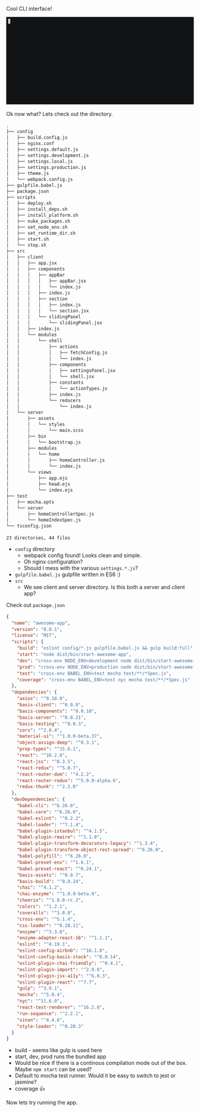 Cool CLI interface!

![Image of basis CLI](assets/basis.gif)

Ok now what? Lets check out the directory.

```
.
├── config
│   ├── build.config.js
│   ├── nginx.conf
│   ├── settings.default.js
│   ├── settings.development.js
│   ├── settings.local.js
│   ├── settings.production.js
│   ├── theme.js
│   └── webpack.config.js
├── gulpfile.babel.js
├── package.json
├── scripts
│   ├── deploy.sh
│   ├── install_deps.sh
│   ├── install_platform.sh
│   ├── nuke_packages.sh
│   ├── set_node_env.sh
│   ├── set_runtime_dir.sh
│   ├── start.sh
│   └── stop.sh
├── src
│   ├── client
│   │   ├── app.jsx
│   │   ├── components
│   │   │   ├── appBar
│   │   │   │   ├── appBar.jsx
│   │   │   │   └── index.js
│   │   │   ├── index.js
│   │   │   ├── section
│   │   │   │   ├── index.js
│   │   │   │   └── section.jsx
│   │   │   └── slidingPanel
│   │   │       └── slidingPanel.jsx
│   │   ├── index.js
│   │   └── modules
│   │       └── shell
│   │           ├── actions
│   │           │   ├── fetchConfig.js
│   │           │   └── index.js
│   │           ├── components
│   │           │   ├── settingsPanel.jsx
│   │           │   └── shell.jsx
│   │           ├── constants
│   │           │   └── actionTypes.js
│   │           ├── index.js
│   │           └── reducers
│   │               └── index.js
│   └── server
│       ├── assets
│       │   └── styles
│       │       └── main.scss
│       ├── bin
│       │   └── bootstrap.js
│       ├── modules
│       │   └── home
│       │       ├── homeController.js
│       │       └── index.js
│       └── views
│           ├── app.ejs
│           ├── head.ejs
│           └── index.ejs
├── test
│   ├── mocha.opts
│   └── server
│       ├── homeControllerSpec.js
│       └── homeIndexSpec.js
└── tsconfig.json

23 directories, 44 files
```

- `config` directory
  - webpack config found! Looks clean and simple.
  - Oh nginx configuration?
  - Should I mess with the various `settings.*.js`?
- `gulpfile.babel.js` gulpfile written in ES6 :)
- `src`
  - We see client and server directory. Is this both a server and client app?

Check out `package.json`

```json
{
  "name": "awesome-app",
  "version": "0.0.1",
  "license": "MIT",
  "scripts": {
    "build": "eslint config/*.js gulpfile.babel.js && gulp build:full",
    "start": "node dist/bin/start-awesome-app",
    "dev": "cross-env NODE_ENV=development node dist/bin/start-awesome-app",
    "prod": "cross-env NODE_ENV=production node dist/bin/start-awesome-app",
    "test": "cross-env BABEL_ENV=test mocha test/**/*Spec.js",
    "coverage": "cross-env BABEL_ENV=test nyc mocha test/**/*Spec.js"
  },
  "dependencies": {
    "axios": "^0.18.0",
    "basis-client": "^0.0.9",
    "basis-components": "^0.0.10",
    "basis-server": "^0.0.21",
    "basis-testing": "^0.0.3",
    "cors": "^2.8.4",
    "material-ui": "^1.0.0-beta.37",
    "object-assign-deep": "^0.3.1",
    "prop-types": "^15.6.1",
    "react": "^16.2.0",
    "react-jss": "^8.3.5",
    "react-redux": "^5.0.7",
    "react-router-dom": "^4.2.2",
    "react-router-redux": "^5.0.0-alpha.6",
    "redux-thunk": "^2.2.0"
  },
  "devDependencies": {
    "babel-cli": "^6.26.0",
    "babel-core": "^6.26.0",
    "babel-eslint": "^8.2.2",
    "babel-loader": "^7.1.4",
    "babel-plugin-istanbul": "^4.1.5",
    "babel-plugin-rewire": "^1.1.0",
    "babel-plugin-transform-decorators-legacy": "^1.3.4",
    "babel-plugin-transform-object-rest-spread": "^6.26.0",
    "babel-polyfill": "^6.26.0",
    "babel-preset-env": "^1.6.1",
    "babel-preset-react": "^6.24.1",
    "basis-assets": "^0.0.7",
    "basis-build": "^0.0.24",
    "chai": "^4.1.2",
    "chai-enzyme": "^1.0.0-beta.0",
    "cheerio": "^1.0.0-rc.2",
    "colors": "^1.2.1",
    "coveralls": "^3.0.0",
    "cross-env": "^5.1.4",
    "css-loader": "^0.28.11",
    "enzyme": "^3.3.0",
    "enzyme-adapter-react-16": "^1.1.1",
    "eslint": "^4.19.1",
    "eslint-config-airbnb": "^16.1.0",
    "eslint-config-basis-stack": "^0.0.14",
    "eslint-plugin-chai-friendly": "^0.4.1",
    "eslint-plugin-import": "^2.9.0",
    "eslint-plugin-jsx-a11y": "^6.0.3",
    "eslint-plugin-react": "^7.7",
    "gulp": "^3.9.1",
    "mocha": "^5.0.4",
    "nyc": "^11.6.0",
    "react-test-renderer": "^16.2.0",
    "run-sequence": "^2.2.1",
    "sinon": "^4.4.8",
    "style-loader": "^0.20.3"
  }
}
```

- build - seems like gulp is used here
- start, dev, prod runs the bundled app
- Would be nice if there is a continous compilation mode out of the box. Maybe
  `npm start` can be used?
- Default to mocha test runner. Would it be easy to switch to jest or jasmine?
- coverage :+1:

Now lets try running the app.
